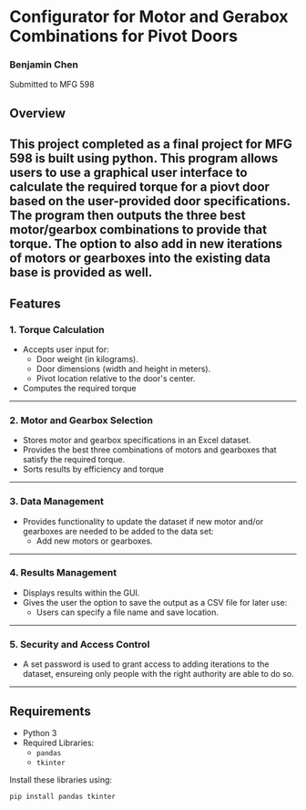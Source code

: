 # Configurator for Motor and Gerabox Combinations for Pivot Doors

### Benjamin Chen 
Submitted to MFG 598 

## **Overview**
This project completed as a final project for MFG 598 is built using python. 
This program allows users to use a graphical user interface to calculate the required torque for a piovt door based on the user-provided door specifications. 
The program then outputs the three best motor/gearbox combinations to provide that torque. 
The option to also add in new iterations of motors or gearboxes into the existing data base is provided as well. 
---

## **Features**
### 1. **Torque Calculation**
- Accepts user input for:
  - Door weight (in kilograms).
  - Door dimensions (width and height in meters).
  - Pivot location relative to the door's center.
- Computes the required torque

---

### 2. **Motor and Gearbox Selection**
- Stores motor and gearbox specifications in an Excel dataset.
- Provides the best three combinations of motors and gearboxes that satisfy the required torque.
- Sorts results by efficiency and torque

---

### 3. **Data Management**
- Provides functionality to update the dataset if new motor and/or gearboxes are needed to be added to the data set:
  - Add new motors or gearboxes.

---

### 4. **Results Management**
- Displays results within the GUI.
- Gives the user the option to save the output as a CSV file for later use:
  - Users can specify a file name and save location.

---

### 5. **Security and Access Control**
- A set password is used to grant access to adding iterations to the dataset, ensureing only people with the right authority are able to do so. 

---

## **Requirements**
- Python 3
- Required Libraries:
  - `pandas`
  - `tkinter`

Install these libraries using:
```bash
pip install pandas tkinter
